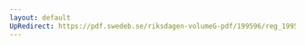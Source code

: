 ```yaml
---
layout: default
UpRedirect: https://pdf.swedeb.se/riksdagen-volumeG-pdf/199596/reg_199596/reg_199596_0127.pdf
---
```

